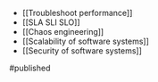 - [[Troubleshoot performance]]
- [[SLA SLI SLO]]
- [[Chaos engineering]]
- [[Scalability of software systems]]
- [[Security of software systems]]

#published